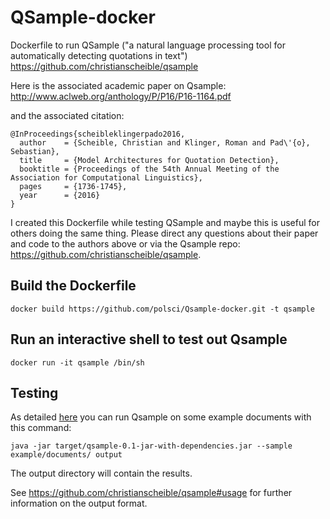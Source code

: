 # QSample-docker

Dockerfile to run QSample ("a natural language processing tool for automatically detecting quotations in text") https://github.com/christianscheible/qsample  

Here is the associated academic paper on Qsample:  
http://www.aclweb.org/anthology/P/P16/P16-1164.pdf

and the associated citation:

    @InProceedings{scheibleklingerpado2016,
      author    = {Scheible, Christian and Klinger, Roman and Pad\'{o}, Sebastian},
      title     = {Model Architectures for Quotation Detection},
      booktitle = {Proceedings of the 54th Annual Meeting of the Association for Computational Linguistics},
      pages     = {1736-1745},
      year      = {2016}
    }

I created this Dockerfile while testing QSample and maybe this is useful for others doing the same thing. Please direct any questions about their paper and code to the authors above or via the Qsample repo: https://github.com/christianscheible/qsample.

## Build the Dockerfile

`docker build https://github.com/polsci/Qsample-docker.git -t qsample`

## Run an interactive shell to test out Qsample

`docker run -it qsample /bin/sh`

## Testing

As detailed [here](https://github.com/christianscheible/qsample) you can run Qsample on some example documents with this command:

`java -jar target/qsample-0.1-jar-with-dependencies.jar --sample example/documents/ output`

The output directory will contain the results.

See https://github.com/christianscheible/qsample#usage for further information on the output format.

